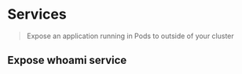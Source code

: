 # Services
> Expose an application running in Pods to outside of your cluster

## Expose whoami service
